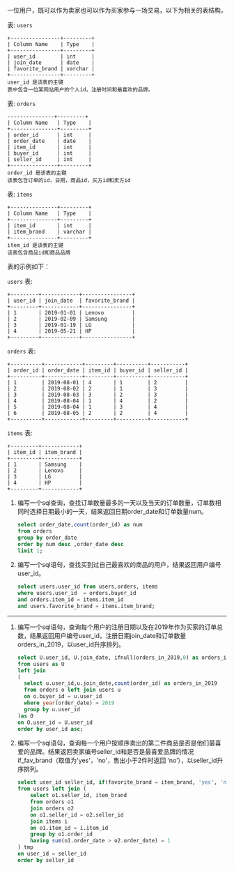 一位用户，既可以作为卖家也可以作为买家参与一场交易，以下为相关的表结构，

表: `users`

```
+----------------+---------+
| Column Name    | Type    |
+----------------+---------+ 
| user_id        | int     |
| join_date      | date    |
| favorite_brand | varchar |
+----------------+---------+
user_id 是该表的主键
表中包含一位某网站用户的个人id，注册时间和最喜欢的品牌。
```

表: `orders`

```
---------------+---------+
| Column Name   | Type    |
+---------------+---------+
| order_id      | int     |
| order_date    | date    |
| item_id       | int     |
| buyer_id      | int     |
| seller_id     | int     |
+---------------+---------+
order_id 是该表的主键
该表包含订单的id，日期，商品id，买方id和卖方id
```

表: `items`

```
+---------------+---------+
| Column Name   | Type    |
+---------------+---------+
| item_id       | int     |
| item_brand    | varchar |
+---------------+---------+
item_id 是该表的主键
该表包含商品id和商品品牌
```

表的示例如下：

`users` 表:

```
+---------+------------+----------------+
| user_id | join_date  | favorite_brand |
+---------+------------+----------------+
| 1       | 2019-01-01 | Lenovo         |
| 2       | 2019-02-09 | Samsung        |
| 3       | 2019-01-19 | LG             |
| 4       | 2019-05-21 | HP             |
+---------+------------+----------------+
```

`orders` 表:

```
+----------+------------+---------+----------+-----------+
| order_id | order_date | item_id | buyer_id | seller_id |
+----------+------------+---------+----------+-----------+
| 1        | 2019-08-01 | 4       | 1        | 2         |
| 2        | 2019-08-02 | 2       | 1        | 3         |
| 3        | 2019-08-03 | 3       | 2        | 3         |
| 4        | 2019-08-04 | 1       | 4        | 2         |
| 5        | 2019-08-04 | 1       | 3        | 4         |
| 6        | 2019-08-05 | 2       | 2        | 4         |
+----------+------------+---------+----------+-----------+
```

`items` 表:

```
+---------+------------+
| item_id | item_brand |
+---------+------------+
| 1       | Samsung    |
| 2       | Lenovo     |
| 3       | LG         |
| 4       | HP         |
+---------+------------+
```

1. 编写一个sql查询，查找订单数量最多的一天以及当天的订单数量，订单数相同时选择日期最小的一天，结果返回日期order_date和订单数量num。

    ```sql
    select order_date,count(order_id) as num 
    from orders
    group by order_date
    order by num desc ,order_date desc 
    limit 1;
    ```

2. 编写一个sql语句，查找买到过自己最喜欢的商品的用户，结果返回用户编号user_id。

    ```sql
    select users.user_id from users,orders, items
    where users.user_id  = orders.buyer_id
    and orders.item_id = items.item_id
    and users.favorite_brand = items.item_brand;
    ```

---

1. 编写一个sql语句，查询每个用户的注册日期以及在2019年作为买家的订单总数，结果返回用户编号user_id，注册日期join_date和订单数量orders_in_2019，以user_id升序排列。

    ```sql
    select U.user_id, U.join_date, ifnull(orders_in_2019,0) as orders_in_2019
    from users as U
    left join
    (
      select u.user_id,u.join_date,count(order_id) as orders_in_2019
      from orders o left join users u
      on o.buyer_id = u.user_id
      where year(order_date) = 2019
      group by u.user_id
    )as O
    on O.user_id = U.user_id
    order by user_id asc;
    ```
    
2. 编写一个sql语句，查询每一个用户按顺序卖出的第二件商品是否是他们最喜爱的品牌。结果返回卖家编号seller_id和是否是最喜爱品牌的情况if_fav_brand（取值为'yes'，'no'，售出小于2件时返回 ‘no’），以seller_id升序排列。

    ```sql
    select user_id seller_id, if(favorite_brand = item_brand, 'yes', 'no') if_fav_brand
    from users left join (
        select o1.seller_id, item_brand
        from orders o1 
        join orders o2
        on o1.seller_id = o2.seller_id
        join items i
        on o1.item_id = i.item_id
        group by o1.order_id
        having sum(o1.order_date > o2.order_date) = 1
    ) tmp
    on user_id = seller_id
    order by seller_id
    ```